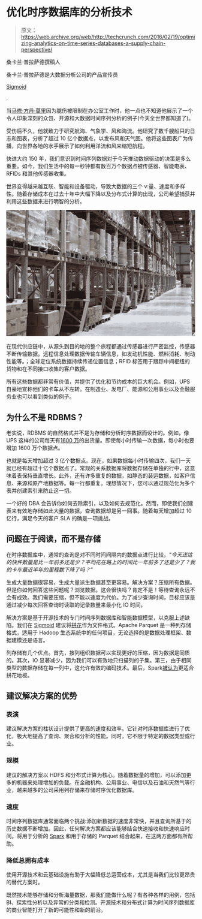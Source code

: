 # 优化时序数据库的分析技术 

> 原文：<https://web.archive.org/web/http://techcrunch.com/2016/02/19/optimizing-analytics-on-time-series-databases-a-supply-chain-perspective/>

桑卡兰·普拉萨德撰稿人

桑卡兰·普拉萨德是大数据分析公司的产品宣传员

[Sigmoid](https://web.archive.org/web/20230130001917/http://www.sigmoid.com/)

.

当[马修·方丹·莫里](https://web.archive.org/web/20230130001917/https://en.wikipedia.org/wiki/Matthew_Fontaine_Maury)因为腿伤被限制在办公室工作时，他一点也不知道他展示了一个令人印象深刻的众包、开源和大数据时间序列分析的例子(今天全世界都知道了)。

受伤后不久，他就致力于研究航海、气象学、风和海流。他研究了数千艘船只的日志和图表，分析了超过 10 亿个数据点，以发布风和天气图。他将这些图表广为传播，向世界各地的水手展示了如何利用洋流和风来缩短航程。

快进大约 150 年，我们意识到时间序列数据对于今天推动数据驱动的决策是多么重要。如今，我们生活中的每一秒钟都有数百万个数据点被传感器、智能电表、RFIDs 和其他传感器收集。

世界变得越来越互联、智能和设备驱动，导致大数据的三个 v:量、速度和多样性。随着存储成本在过去十年中大幅下降以及分布式计算的出现，公司希望捕获并利用这些数据来进行明智的分析。

![Logistics](img/675cb5b3f3a65e589936df0419ed7452.png)

在现代供应链中，从源头到目的地的整个旅程都通过传感器进行严密监控，传感器不断传输数据。远程信息处理数据传输车辆信息，如发动机性能、燃料消耗、制动性能等。；全球定位系统数据持续传递位置信息；RFID 标签用于跟踪中间枢纽的货物和在不同接口收集的客户数据。

所有这些数据都非常有价值，并提供了优化和节约成本的巨大机会。例如，UPS 自豪地宣称他们的卡车从不左转。在制造业、发电厂、能源和公用事业以及金融服务业也可以看到类似的例子。

## 为什么不是 RDBMS？

老实说，RDBMS 的自然格式并不是为存储和分析时序数据而设计的。例如，像 UPS 这样的公司每天有[1600 万](https://web.archive.org/web/20230130001917/http://sustainability.ups.com/media/UPS-Big-Data-Infographic.pdf)的出货量。即使每小时传输一次数据，每小时也要增加 1600 万个数据点。

也就是每天增加超过 3 亿个数据点。现在，如果数据每小时传输四次，我们一天就已经有超过十亿个数据点了。常规的关系数据库将数据存储在单独的行中，这意味着表保持垂直增长。此外，还有许多重复的数据，如静态的装运数据，如客户信息、来源和原产地数据等。每一行都重复。理想情况下，您可以通过规范化为多个表并创建索引来防止这一切。

一个好的 DBA 会告诉你如何去除索引，以及如何去规范化。然而，即使我们创建表来有效地存储如此大量的数据，查询数据却是另一回事。随着每天增加超过 10 亿行，满足今天的客户 SLA 的确是一项挑战。

## 问题在于阅读，而不是存储

在时序数据库中，通常的查询是对不同时间间隔内的数据点进行比较。*“今天送达的快件数量是比一年前多还是少？平均花在路上的时间比一年前多了还是少了？我的卡车最近半年的里程数下降了吗？”*

生成大量数据很容易，生成大量派生数据甚至更容易。解决方案？压缩所有数据。但是你如何回答这些问题呢？浏览数据。这会很快吗？肯定不是！等待查询永远不会有成效。我们需要压缩，但不能以速度为代价。为了减少查询时间，目标应该是通过减少每次回答查询时读取的记录数量来最小化 IO 时间。

解决方案是基于开源技术的专门时间序列数据库和智能数据模型，以克服上述缺陷。我们在 [Sigmoid](https://web.archive.org/web/20230130001917/http://www.sigmoid.com/) 建议将[拼花](https://web.archive.org/web/20230130001917/http://parquet.apache.org/)作为文件格式。Apache Parquet 是一种列存储格式，适用于 Hadoop 生态系统中的任何项目，无论选择的是数据处理框架、数据建模还是语言。

列存储有几个优点。首先，按列组织数据可以实现更好的压缩，因为数据是同质的。其次，IO 显著减少，因为我们可以有效地只扫描列的子集。第三，由于相同类型的数据存储在每一列中，这允许有效的编码技术。最后，Spark[被认为](https://web.archive.org/web/20230130001917/https://developer.ibm.com/hadoop/blog/2016/01/14/5-reasons-to-choose-parquet-for-spark-sql/)更适合拼花地板。

## 建议解决方案的优势

### 表演

建议解决方案的柱状设计提供了更高的速度和效率。它针对时序数据库进行了优化，极大地提高了查询、聚合和分析的性能。同时，它不限于特定的数据类型或行业。

### 规模

建议的解决方案以 HDFS 和分布式计算为核心。随着数据量的增加，可以添加更多的机器来处理增加的负载。在金融机构、公用事业、电信以及石油和天然气等行业，越来越多的公司采用列存储来存储时序优化数据库。

### 速度

时间序列数据库通常面临两个挑战:添加新数据的速度非常快，并且查询所基于的历史数据不断增加。因此，任何解决方案都应该能够结合快速接收和快速响应时间。将用于分析的 [Spark](https://web.archive.org/web/20230130001917/http://spark.apache.org/) 和用于存储的 Parquet 结合起来，在这两方面都有所帮助。

### 降低总拥有成本

使用开源技术和云基础设施有助于大幅降低总运营成本，尤其是当我们比较更昂贵的替代方案时。

既然技术能够存储和分析海量数据，那我们能做什么呢？有各种各样的用例，包括 BI、探索性分析以及异常的分类和检测。开源技术和分布式计算为时间序列数据库的商业智能打开了新的可能性和新的前沿。